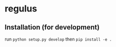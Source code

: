 # regulus


## Installation (for development)

run `python setup.py develop` then `pip install -e .`
